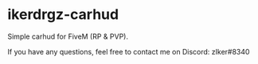 # ikerdrgz-carhud
Simple carhud for FiveM (RP & PVP).

If you have any questions, feel free to contact me on Discord: zIker#8340
